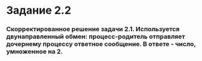 # Задание 2.2

### Скорректированное решение задачи 2.1. Используется двунаправленный обмен: процесс-родитель отправляет дочернему процессу ответное сообщение. В ответе - число, умноженное на 2.